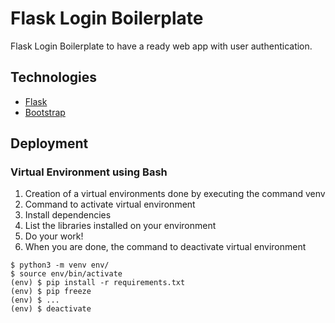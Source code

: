 # Flask Login Boilerplate

Flask Login Boilerplate to have a ready web app with user authentication.

## Technologies

* [Flask](http://flask.pocoo.org/)
* [Bootstrap](https://getbootstrap.com/)

## Deployment

### Virtual Environment using Bash

1. Creation of a virtual environments done by executing the command venv
2. Command to activate virtual environment
3. Install dependencies
4. List the libraries installed on your environment
5. Do your work!
6. When you are done, the command to deactivate virtual environment
```
$ python3 -m venv env/
$ source env/bin/activate
(env) $ pip install -r requirements.txt
(env) $ pip freeze
(env) $ ...
(env) $ deactivate